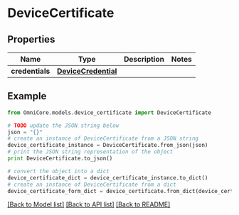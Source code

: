 # DeviceCertificate


## Properties
Name | Type | Description | Notes
------------ | ------------- | ------------- | -------------
**credentials** | [**DeviceCredential**](DeviceCredential.md) |  | 

## Example

```python
from OmniCore.models.device_certificate import DeviceCertificate

# TODO update the JSON string below
json = "{}"
# create an instance of DeviceCertificate from a JSON string
device_certificate_instance = DeviceCertificate.from_json(json)
# print the JSON string representation of the object
print DeviceCertificate.to_json()

# convert the object into a dict
device_certificate_dict = device_certificate_instance.to_dict()
# create an instance of DeviceCertificate from a dict
device_certificate_form_dict = device_certificate.from_dict(device_certificate_dict)
```
[[Back to Model list]](../README.md#documentation-for-models) [[Back to API list]](../README.md#documentation-for-api-endpoints) [[Back to README]](../README.md)


